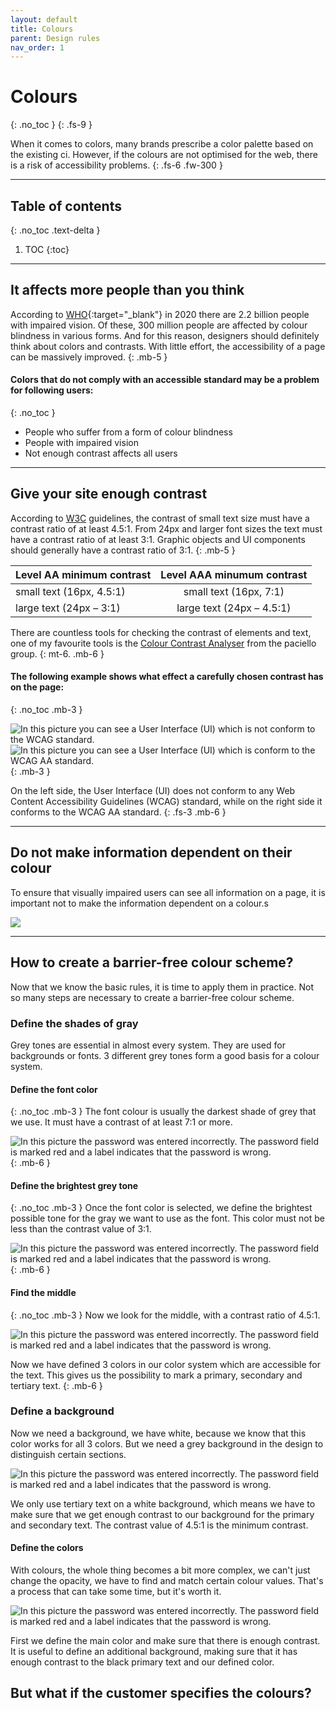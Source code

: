 ```yaml
---
layout: default
title: Colours
parent: Design rules
nav_order: 1
---
```


# Colours
{: .no_toc }
{: .fs-9 }

When it comes to colors, many brands prescribe a color palette based on the existing ci. However, if the colours are not optimised for the web, there is a risk of accessibility problems.
{: .fs-6 .fw-300 }

---

## Table of contents
{: .no_toc .text-delta }

1. TOC
{:toc}

---

## It affects more people than you think

According to [WHO](https://www.who.int/news-room/fact-sheets/detail/blindness-and-visual-impairment/ "WHO Blindness and vision impairment report"){:target="_blank"} in 2020 there are 2.2 billion people with impaired vision. Of these, 300 million people are affected by colour blindness in various forms. And for this reason, designers should definitely think about colors and contrasts. With little effort, the accessibility of a page can be massively improved.
{: .mb-5 }

#### Colors that do not comply with an accessible standard may be a problem for following users:
{: .no_toc }

- People who suffer from a form of colour blindness
- People with impaired vision
- Not enough contrast affects all users

---

## Give your site enough contrast

According to [W3C](https://www.w3.org/TR/UNDERSTANDING-WCAG20/visual-audio-contrast-contrast.html/ "W3C guidelines")  guidelines, the contrast of small text size must have a contrast ratio of at least 4.5:1. From 24px and larger font sizes the text must have a contrast ratio of at least 3:1. Graphic objects and UI components should generally have a contrast ratio of 3:1.
{: .mb-5 }

| Level AA minimum contrast   | Level AAA minumum contrast      |
| --------------------------- |:------------------------------: | 
| small text (16px, 4.5:1)    |  small text (16px, 7:1)         |
| large text (24px – 3:1)     | large text (24px – 4.5:1)       |

There are countless tools for checking the contrast of elements and text, one of my favourite tools is the [Colour Contrast Analyser](https://developer.paciellogroup.com/resources/contrastanalyser/ "Colour Contrast Analyser Tool") from the paciello group.
{: mt-6. .mb-6 }

#### The following example shows what effect a carefully chosen contrast has on the page:
{: .no_toc .mb-3 }

<div id="container1">
 <!-- The before image is first -->
 <img src="{{ '/assets/images/color/contrast-none.png' | prepend: site.baseurl }}" alt="In this picture you can see a User Interface (UI) which is not conform to the WCAG standard."/>
 <!-- The after image is last -->
 <img src="{{ '/assets/images/color/contrast-aa.png' | prepend: site.baseurl }}" alt="In this picture you can see a User Interface (UI) which is conform to the WCAG AA standard."/>
</div>
{: .mb-3 }

On the left side, the User Interface (UI) does not conform to any Web Content Accessibility Guidelines (WCAG) standard, while on the right side it conforms to the WCAG AA standard.
{: .fs-3 .mb-6 }

---

## Do not make information dependent on their colour
To ensure that visually impaired users can see all information on a page, it is important not to make the information dependent on a colour.s

![](//placehold.it/800x200)

---

## How to create a barrier-free colour scheme?
Now that we know the basic rules, it is time to apply them in practice. Not so many steps are necessary to create a barrier-free colour scheme.

### Define the shades of gray
Grey tones are essential in almost every system. They are used for backgrounds or fonts. 3 different grey tones form a good basis for a colour system.

#### Define the font color
{: .no_toc .mb-3 }
The font colour is usually the darkest shade of grey that we use. It must have a contrast of at least 7:1 or more.

<img src="{{ '/assets/images/color/colour_step_1.png' | prepend: site.baseurl }}" alt="In this picture the password was entered incorrectly. The password field is marked red and a label indicates that the password is wrong."/>
{: .mb-6 }


#### Define the brightest grey tone
{: .no_toc .mb-3 }
Once the font color is selected, we define the brightest possible tone for the gray we want to use as the font. This color must not be less than the contrast value of 3:1.

<img src="{{ '/assets/images/color/colour_step_2.png' | prepend: site.baseurl }}" alt="In this picture the password was entered incorrectly. The password field is marked red and a label indicates that the password is wrong."/>
{: .mb-6 }

#### Find the middle
{: .no_toc .mb-3 }
Now we look for the middle, with a contrast ratio of 4.5:1.

<img src="{{ '/assets/images/color/colour_step_3.png' | prepend: site.baseurl }}" alt="In this picture the password was entered incorrectly. The password field is marked red and a label indicates that the password is wrong."/>

Now we have defined 3 colors in our color system which are accessible for the text. This gives us the possibility to mark a primary, secondary and tertiary text.
{: .mb-6 }

### Define a background
Now we need a background, we have white, because we know that this color works for all 3 colors. But we need a grey background in the design to distinguish certain sections.

<img src="{{ '/assets/images/color/colour_step_4.png' | prepend: site.baseurl }}" alt="In this picture the password was entered incorrectly. The password field is marked red and a label indicates that the password is wrong."/>

We only use tertiary text on a white background, which means we have to make sure that we get enough contrast to our background for the primary and secondary text. The contrast value of 4.5:1 is the minimum contrast.

#### Define the colors
With colours, the whole thing becomes a bit more complex, we can't just change the opacity, we have to find and match certain colour values. That's a process that can take some time, but it's worth it.

<img src="{{ '/assets/images/color/colour_step_5.png' | prepend: site.baseurl }}" alt="In this picture the password was entered incorrectly. The password field is marked red and a label indicates that the password is wrong."/>

First we define the main color and make sure that there is enough contrast. It is useful to define an additional background, making sure that it has enough contrast to the black primary text and our defined color.


## But what if the customer specifies the colours?